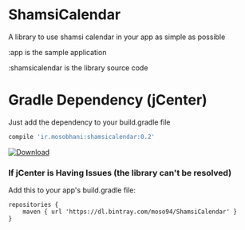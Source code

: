 # ShamsiCalendar
A library to use shamsi calendar in your app as simple as possible

:app  is the sample application

:shamsicalendar  is the library source code

Gradle Dependency (jCenter)
==========================
Just add the dependency to your build.gradle file
```gradle 
compile 'ir.mosobhani:shamsicalendar:0.2'
```
[ ![Download](https://api.bintray.com/packages/moso94/ShamsiCalendar/shamsi-calendar/images/download.svg) ](https://bintray.com/moso94/ShamsiCalendar/shamsi-calendar/_latestVersion)

### If jCenter is Having Issues (the library can't be resolved)

Add this to your app's build.gradle file:

```Gradle
repositories {
    maven { url 'https://dl.bintray.com/moso94/ShamsiCalendar' }
}
```
